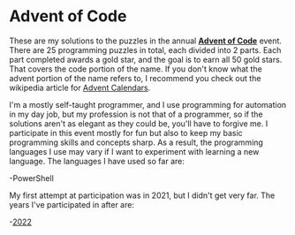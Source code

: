 # Advent of Code

These are my solutions to the puzzles in the annual **[Advent of Code](https://adventofcode.com/)** event. There are 25 programming puzzles in total, each divided into 2 parts. Each part completed awards a gold star, and the goal is to earn all 50 gold stars. That covers the code portion of the name. If you don't know what the advent portion of the name refers to, I recommend you check out the wikipedia article for [Advent Calendars](https://en.wikipedia.org/wiki/Advent_calendar).

I'm a mostly self-taught programmer, and I use programming for automation in my day job, but my profession is not that of a programmer, so if the solutions aren't as elegant as they could be, you'll have to forgive me. I participate in this event mostly for fun but also to keep my basic programming skills and concepts sharp. As a result, the programming languages I use may vary if I want to experiment with learning a new language. The languages I have used so far are:

-PowerShell

My first attempt at participation was in 2021, but I didn't get very far. The years I've participated in after are:

-[2022](https://github.com/jtrucken/advent-of-code/tree/main/2022)